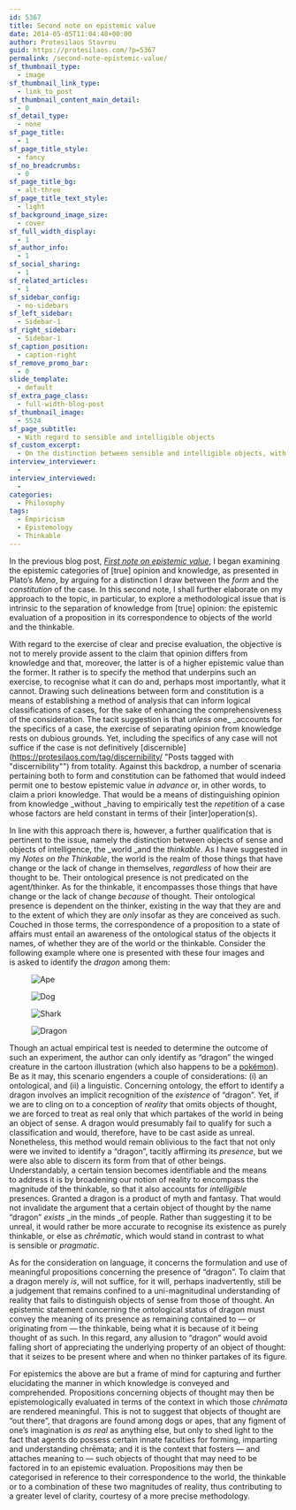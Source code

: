 ```yaml
---
id: 5367
title: Second note on epistemic value
date: 2014-05-05T11:04:48+00:00
author: Protesilaos Stavrou
guid: https://protesilaos.com/?p=5367
permalink: /second-note-epistemic-value/
sf_thumbnail_type:
  - image
sf_thumbnail_link_type:
  - link_to_post
sf_thumbnail_content_main_detail:
  - 0
sf_detail_type:
  - none
sf_page_title:
  - 1
sf_page_title_style:
  - fancy
sf_no_breadcrumbs:
  - 0
sf_page_title_bg:
  - alt-three
sf_page_title_text_style:
  - light
sf_background_image_size:
  - cover
sf_full_width_display:
  - 1
sf_author_info:
  - 1
sf_social_sharing:
  - 1
sf_related_articles:
  - 1
sf_sidebar_config:
  - no-sidebars
sf_left_sidebar:
  - Sidebar-1
sf_right_sidebar:
  - Sidebar-1
sf_caption_position:
  - caption-right
sf_remove_promo_bar:
  - 0
slide_template:
  - default
sf_extra_page_class:
  - full-width-blog-post
sf_thumbnail_image:
  - 5524
sf_page_subtitle:
  - With regard to sensible and intelligible objects
sf_custom_excerpt:
  - On the distinction between sensible and intelligible objects, with regard to the exercise of making epistemic judgements about propositions.
interview_interviewer:
  - 
interview_interviewed:
  - 
categories:
  - Philosophy
tags:
  - Empiricism
  - Epistemology
  - Thinkable
---
```

In the previous blog post, [_First note on epistemic value_](https://protesilaos.com/first-note-epistemic-value/ "First note on epistemic value"), I began examining the epistemic categories of [true] opinion and knowledge, as presented in Plato&#8217;s _Meno_, by arguing for a distinction I draw between the _form_ and the _constitution_ of the case. In this second note, I shall further elaborate on my approach to the topic, in particular, to explore a methodological issue that is intrinsic to the separation of knowledge from [true] opinion: the epistemic evaluation of a proposition in its correspondence to objects of the world and the thinkable.

With regard to the exercise of clear and precise evaluation, the objective is not to merely provide assent to the claim that opinion differs from knowledge and that, moreover, the latter is of a higher epistemic value than the former. It rather is to specify the method that underpins such an exercise, to recognise what it can do and, perhaps most importantly, what it cannot. Drawing such delineations between form and constitution is a means of establishing a method of analysis that can inform logical classifications of cases, for the sake of enhancing the comprehensiveness of the consideration. The tacit suggestion is that _unless_ one_ _accounts for the specifics of a case, the exercise of separating opinion from knowledge rests on dubious grounds. Yet, including the specifics of any case will not suffice if the case is not definitively [discernible](https://protesilaos.com/tag/discernibility/ "Posts tagged with "discernibility"") from totality. Against this backdrop, a number of scenaria pertaining both to form and constitution can be fathomed that would indeed permit one to bestow epistemic value _in advance_ or, in other words, to claim a priori knowledge. That would be a means of distinguishing opinion from knowledge _without _having to empirically test the _repetition_ of a case whose factors are held constant in terms of their [inter]operation(s).

In line with this approach there is, however, a further qualification that is pertinent to the issue, namely the distinction between objects of sense and objects of intelligence, the _world _and the _thinkable_. As I have suggested in my _Notes on the Thinkable_, the world is the realm of those things that have change or the lack of change in themselves, _regardless_ of how their are thought to be. Their ontological presence is not predicated on the agent/thinker. As for the thinkable, it encompasses those things that have change or the lack of change _because_ of thought. Their ontological presence is dependent on the thinker, existing in the way that they are and to the extent of which they are _only_ insofar as they are conceived as such. Couched in those terms, the correspondence of a proposition to a state of affairs must entail an awareness of the ontological status of the objects it names, of whether they are of the world or the thinkable. Consider the following example where one is presented with these four images and is asked to identify the _dragon_ among them:

<div id='gallery-1' class='gallery galleryid-5367 gallery-columns-4 gallery-size-thumbnail'>
  <figure class='gallery-item'> 
  
  <div class='gallery-icon portrait'>
    <img src="http://i0.wp.com/www.protesilaos.com/wp-content/uploads/2014/05/ape.jpg?resize=150%2C150" class="attachment-thumbnail size-thumbnail" alt="Ape" srcset="http://i0.wp.com/www.protesilaos.com/wp-content/uploads/2014/05/ape.jpg?resize=150%2C150 150w, http://i0.wp.com/www.protesilaos.com/wp-content/uploads/2014/05/ape.jpg?resize=250%2C250 250w" sizes="(max-width: 150px) 85vw, 150px" data-recalc-dims="1" />
  </div></figure><figure class='gallery-item'> 
  
  <div class='gallery-icon landscape'>
    <img src="http://i1.wp.com/www.protesilaos.com/wp-content/uploads/2014/05/dog.jpg?resize=150%2C150" class="attachment-thumbnail size-thumbnail" alt="Dog" srcset="http://i1.wp.com/www.protesilaos.com/wp-content/uploads/2014/05/dog.jpg?resize=150%2C150 150w, http://i1.wp.com/www.protesilaos.com/wp-content/uploads/2014/05/dog.jpg?resize=250%2C250 250w" sizes="(max-width: 150px) 85vw, 150px" data-recalc-dims="1" />
  </div></figure><figure class='gallery-item'> 
  
  <div class='gallery-icon landscape'>
    <img src="http://i2.wp.com/www.protesilaos.com/wp-content/uploads/2014/05/shark.jpg?resize=150%2C150" class="attachment-thumbnail size-thumbnail" alt="Shark" srcset="http://i2.wp.com/www.protesilaos.com/wp-content/uploads/2014/05/shark.jpg?resize=150%2C150 150w, http://i2.wp.com/www.protesilaos.com/wp-content/uploads/2014/05/shark.jpg?resize=300%2C300 300w, http://i2.wp.com/www.protesilaos.com/wp-content/uploads/2014/05/shark.jpg?resize=250%2C250 250w, http://i2.wp.com/www.protesilaos.com/wp-content/uploads/2014/05/shark.jpg?w=303 303w" sizes="(max-width: 150px) 85vw, 150px" data-recalc-dims="1" />
  </div></figure><figure class='gallery-item'> 
  
  <div class='gallery-icon landscape'>
    <img src="http://i2.wp.com/www.protesilaos.com/wp-content/uploads/2014/05/dragon.png?resize=150%2C150" class="attachment-thumbnail size-thumbnail" alt="Dragon" data-recalc-dims="1" />
  </div></figure>
</div>

Though an actual empirical test is needed to determine the outcome of such an experiment, the author can only identify as &#8220;dragon&#8221; the winged creature in the cartoon illustration (which also happens to be a <a title="Wikipedia entry about Charizard the pokémon" href="http://en.wikipedia.org/wiki/Charizard" target="_blank">pokémon</a>). Be as it may, this scenario engenders a couple of considerations: (i) an ontological, and (ii) a linguistic. Concerning ontology, the effort to identify a dragon involves an implicit recognition of the _existence_ of &#8220;dragon&#8221;. Yet, if we are to cling on to a conception of _reality_ that omits objects of thought, we are forced to treat as real only that which partakes of the world in being an object of sense. A dragon would presumably fail to qualify for such a classification and would, therefore, have to be cast aside as unreal. Nonetheless, this method would remain oblivious to the fact that not only were we invited to identify a &#8220;dragon&#8221;, tacitly affirming its _presence_, but we were also able to discern its form from that of other beings. Understandably, a certain tension becomes identifiable and the means to address it is by broadening our notion of reality to encompass the magnitude of the thinkable, so that it also accounts for _intelligible_ presences. Granted a dragon is a product of myth and fantasy. That would not invalidate the argument that a certain object of thought by the name &#8220;dragon&#8221; _exists_ _in the minds _of people. Rather than suggesting it to be unreal, it would rather be more accurate to recognise its existence as purely thinkable, or else as _chrēmatic_, which would stand in contrast to what is sensible or _pragmatic_.

As for the consideration on language, it concerns the formulation and use of meaningful propositions concerning the presence of &#8220;dragon&#8221;. To claim that a dragon merely _is_, will not suffice, for it will, perhaps inadvertently, still be a judgement that remains confined to a uni-magnitudinal understanding of reality that fails to distinguish objects of sense from those of thought. An epistemic statement concerning the ontological status of dragon must convey the meaning of its presence as remaining contained to — or originating from — the thinkable, being what it is because of it being thought of as such. In this regard, any allusion to &#8220;dragon&#8221; would avoid falling short of appreciating the underlying property of an object of thought: that it seizes to be present where and when no thinker partakes of its figure.

For epistemics the above are but a frame of mind for capturing and further elucidating the manner in which knowledge is conveyed and comprehended. Propositions concerning objects of thought may then be epistemologically evaluated in terms of the context in which those _chrēmata_ are rendered meaningful. This is not to suggest that objects of thought are &#8220;out there&#8221;, that dragons are found among dogs or apes, that any figment of one&#8217;s imagination is _as real_ as anything else, but only to shed light to the fact that agents do possess certain innate faculties for forming, imparting and understanding chrēmata; and it is the context that fosters — and attaches meaning to — such objects of thought that may need to be factored in to an epistemic evaluation. Propositions may then be categorised in reference to their correspondence to the world, the thinkable or to a combination of these two magnitudes of reality, thus contributing to a greater level of clarity, courtesy of a more precise methodology.